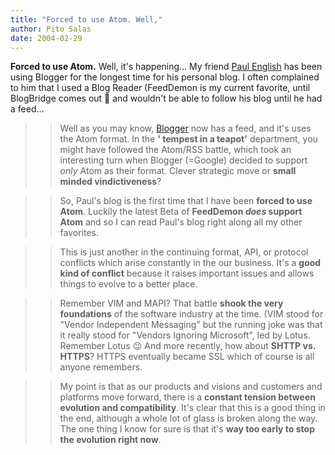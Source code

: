 ```yaml
---
title: "Forced to use Atom. Well,"
author: Pito Salas
date: 2004-02-29
---
```




**Forced to use Atom.** Well, it's happening… My friend [Paul
English](<http://www.paulenglish.com/>) has been using Blogger for the longest
time for his personal blog. I often complained to him that I used a Blog
Reader (FeedDemon is my current favorite, until BlogBridge comes out 🙂 and
wouldn't be able to follow his blog until he had a feed…

>>

>>  
>
>>

>> Well as you may know, [Blogger](<http://www.blogger.com/>) now has a feed,
and it's uses the Atom format. In the **' tempest in a teapot'** department,
you might have followed the Atom/RSS battle, which took an interesting turn
when Blogger (=Google) decided to support _only_ Atom as their format. Clever
strategic move or **small minded vindictiveness**?

>>

>>  
>
>>

>> So, Paul's blog is the first time that I have been **forced to use Atom**.
Luckily the latest Beta of **FeedDemon _does_ support Atom** and so I can read
Paul's blog right along all my other favorites.

>>

>>  
>
>>

>> This is just another in the continuing format, API, or protocol conflicts
which arise constantly in the our business. It's a **good kind of conflict**
because it raises important issues and allows things to evolve to a better
place.

>>

>>  
>
>>

>> Remember VIM and MAPI? That battle **shook the very foundations** of the
software industry at the time. (VIM stood for "Vendor Independent Messaging"
but the running joke was that it really stood for "Vendors Ignoring
Microsoft", led by Lotus. Remember Lotus 😉 And more recently, how about
**SHTTP vs. HTTPS**? HTTPS eventually became SSL which of course is all anyone
remembers.

>>

>>  
>
>>

>> My point is that as our products and visions and customers and platforms
move forward, there is a **constant tension between evolution and
compatibility**. It's clear that this is a good thing in the end, although a
whole lot of glass is broken along the way. The one thing I know for sure is
that it's **way too early to stop the evolution right now**.


